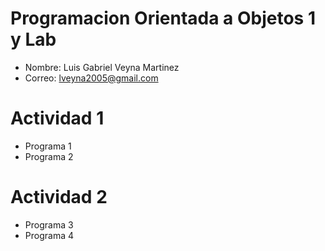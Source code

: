 # Programacion Orientada a Objetos 1 y Lab

- Nombre: Luis Gabriel Veyna Martinez
- Correo: lveyna2005@gmail.com

# Actividad 1
- Programa 1
- Programa 2 

# Actividad 2
- Programa 3
- Programa 4

